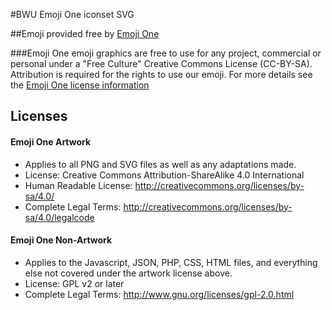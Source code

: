 #BWU Emoji One iconset SVG

##Emoji provided free by [Emoji One](http://emojione.com)

###Emoji One emoji graphics are free to use for any project, commercial or personal under a "Free Culture" Creative Commons License (CC-BY-SA). Attribution is required for the rights to use our emoji.
For more details see the [Emoji One license information](http://emojione.com/developers)

## Licenses

#### Emoji One Artwork

*  Applies to all PNG and SVG files as well as any adaptations made.
*  License: Creative Commons Attribution-ShareAlike 4.0 International
*  Human Readable License: http://creativecommons.org/licenses/by-sa/4.0/
*  Complete Legal Terms: http://creativecommons.org/licenses/by-sa/4.0/legalcode


#### Emoji One Non-Artwork

*  Applies to the Javascript, JSON, PHP, CSS, HTML files, and everything else not covered under the artwork license above.
*  License: GPL v2 or later
*  Complete Legal Terms: http://www.gnu.org/licenses/gpl-2.0.html
